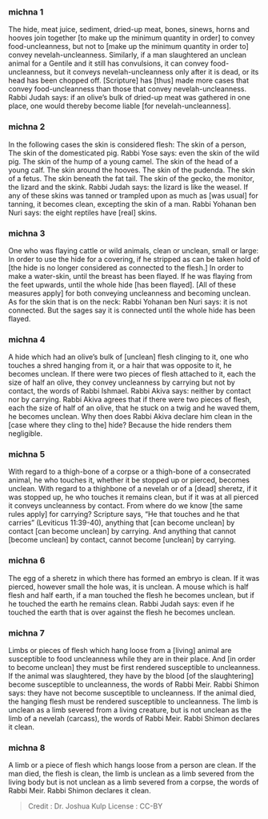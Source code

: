 
### michna 1
The hide, meat juice, sediment, dried-up meat, bones, sinews, horns and hooves join together [to make up the minimum quantity in order] to convey food-uncleanness, but not to [make up the minimum quantity in order to] convey nevelah-uncleanness. Similarly, if a man slaughtered an unclean animal for a Gentile and it still has convulsions, it can convey food-uncleanness, but it conveys nevelah-uncleanness only after it is dead, or its head has been chopped off. [Scripture] has [thus] made more cases that convey food-uncleanness than those that convey nevelah-uncleanness. Rabbi Judah says: if an olive’s bulk of dried-up meat was gathered in one place, one would thereby become liable [for nevelah-uncleanness].

### michna 2
In the following cases the skin is considered flesh: The skin of a person, The skin of the domesticated pig. Rabbi Yose says: even the skin of the wild pig. The skin of the hump of a young camel. The skin of the head of a young calf. The skin around the hooves. The skin of the pudenda. The skin of a fetus. The skin beneath the fat tail. The skin of the gecko, the monitor, the lizard and the skink. Rabbi Judah says: the lizard is like the weasel. If any of these skins was tanned or trampled upon as much as [was usual] for tanning, it becomes clean, excepting the skin of a man. Rabbi Yohanan ben Nuri says: the eight reptiles have [real] skins.

### michna 3
One who was flaying cattle or wild animals, clean or unclean, small or large: In order to use the hide for a covering, if he stripped as can be taken hold of [the hide is no longer considered as connected to the flesh.] In order to make a water-skin, until the breast has been flayed. If he was flaying from the feet upwards, until the whole hide [has been flayed]. [All of these measures apply] for both conveying uncleanness and becoming unclean. As for the skin that is on the neck: Rabbi Yohanan ben Nuri says: it is not connected. But the sages say it is connected until the whole hide has been flayed.

### michna 4
A hide which had an olive’s bulk of [unclean] flesh clinging to it, one who touches a shred hanging from it, or a hair that was opposite to it, he becomes unclean. If there were two pieces of flesh attached to it, each the size of half an olive, they convey uncleanness by carrying but not by contact, the words of Rabbi Ishmael. Rabbi Akiva says: neither by contact nor by carrying. Rabbi Akiva agrees that if there were two pieces of flesh, each the size of half of an olive, that he stuck on a twig and he waved them, he becomes unclean. Why then does Rabbi Akiva declare him clean in the [case where they cling to the] hide? Because the hide renders them negligible.

### michna 5
With regard to a thigh-bone of a corpse or a thigh-bone of a consecrated animal, he who touches it, whether it be stopped up or pierced, becomes unclean. With regard to a thighbone of a nevelah or of a [dead] sheretz, if it was stopped up, he who touches it remains clean, but if it was at all pierced it conveys uncleanness by contact. From where do we know [the same rules apply] for carrying? Scripture says, “He that touches and he that carries” (Leviticus 11:39-40), anything that [can become unclean] by contact [can become unclean] by carrying. And anything that cannot [become unclean] by contact, cannot become [unclean] by carrying.

### michna 6
The egg of a sheretz in which there has formed an embryo is clean. If it was pierced, however small the hole was, it is unclean. A mouse which is half flesh and half earth, if a man touched the flesh he becomes unclean, but if he touched the earth he remains clean. Rabbi Judah says: even if he touched the earth that is over against the flesh he becomes unclean.

### michna 7
Limbs or pieces of flesh which hang loose from a [living] animal are susceptible to food uncleanness while they are in their place. And [in order to become unclean] they must be first rendered susceptible to uncleanness. If the animal was slaughtered, they have by the blood [of the slaughtering] become susceptible to uncleanness, the words of Rabbi Meir. Rabbi Shimon says: they have not become susceptible to uncleanness. If the animal died, the hanging flesh must be rendered susceptible to uncleanness. The limb is unclean as a limb severed from a living creature, but is not unclean as the limb of a nevelah (carcass), the words of Rabbi Meir. Rabbi Shimon declares it clean.

### michna 8
A limb or a piece of flesh which hangs loose from a person are clean. If the man died, the flesh is clean, the limb is unclean as a limb severed from the living body but is not unclean as a limb severed from a corpse, the words of Rabbi Meir. Rabbi Shimon declares it clean.

>Credit : Dr. Joshua Kulp
>License : CC-BY